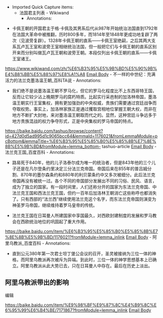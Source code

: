 - Imported Quick Capture items:
    - 法国君主列表 - Wikiwand
        - Annotations:

* 卡佩王朝的开国君主于格·卡佩及其男系后代从987年开始统治法国直到1792年在法国大革命中被推翻，历时800多年，而1814年至1848年更成功地复辟了两次（见波旁复辟）。1328年卡佩王朝的直系——卡佩王室绝嗣，之后其两大支系瓦卢瓦王室和波旁王室相继统治法国，但一般把它们与卡佩王朝的直系区别开来而分别叫做瓦卢瓦王朝和波旁王朝。本段仅列出卡佩王朝的直系——卡佩王室诸王。



https://www.wikiwand.com/zh/%E6%B3%95%E5%9B%BD%E5%90%9B%E4%B8%BB%E5%88%97%E8%A1%A8 [Email Body](https://files.todoist.com/eICAgNo_ix1qZ7hXbCwwixauEMVEbCTc-dXCEgpLaq2hZwEulMf1hk8MW6DoAjo3/by/21878347/as/file.html)
    - 不一样的中世纪：充满活力的法兰克墨洛温王朝_百科TA说
        - Annotations:

* 我们绝不是说墨洛温王朝不罗马化，但它的罗马化程度比不上东西哥特王国，反而让它较少沾上晚期罗马的腐朽特质。比起实行采邑制的加洛林帝国，墨洛温王朝实行王室集权，拥有更加强劲的中央权威，贵族们需要通过宫廷战争而夺取权势。事实上，加洛林家族正是通过攫取宫相地位掌握王朝大权，而非在地方不断扩大封地，来对墨洛温王朝取而代之的。显然，这种宫廷斗争远多于地方贵族混战的权力争夺形式，正是中央集权的罗马帝国的特点。



https://baike.baidu.com/tashuo/browse/content?id=427d0d5ad995d1c9065bcc64&lemmaId=1176021&fromLemmaModule=pcBottom&lemmaTitle=%E6%B3%95%E5%85%B0%E5%85%8B%E7%8E%8B%E5%9B%BD&fromModule=lemma_bottom-
tashuo-article [Email Body](https://files.todoist.com/P096eJjuQxplKCQtIrrICTfQhnQh1_bZTS8IiUhMrLNHar4xPZgj3mJj0CgkON1w/by/21878347/as/file.html)
    - 法兰克王国_百度百科
        - Annotations:

* 路易死于840年，他的儿子洛泰尔成为唯一的统治者，但是843年他的三个儿子还是在凡尔登条约里决定三分法兰克帝国。帝国后来在855年的普吕姆分割、870年的墨尔森条约和880年的利贝蒙条约中又多次被细分。此后法兰克帝国再没有被统一过。各个不同的帝国部分发展出不同的习俗、民风、语言，成为了独立的国家。有一段时间里，人们还称分开的国家为东法兰克帝国、中法兰克王国和西法兰克王国，但约一百年后加洛林王朝消亡这些称呼也都消失了。只有西部的“法兰西”继续使用法兰克这个名字，而东法兰克帝国则演变为神圣罗马帝国，继续维持着罗马皇帝的传统。

* 法兰克王国在日耳曼人所建国家中享国最久，对西欧封建制度的发展和罗马教会在西欧统治地位的巩固起了重大作用。



https://baike.baidu.com/item/%E6%B3%95%E5%85%B0%E5%85%8B%E7%8E%8B%E5%9B%BD/1176021?fromModule=lemma_inlink [Email Body](https://files.todoist.com/NKgkzucQxV43hz_oDhpEiAg3GoI7EFgq7FjxeaAfEZRpSPGqaMgp7BJLVY8HEiP5/by/21878347/as/file.html)
    - 阿里乌教派_百度百科
        - Annotations:

* 直到公元380年第一次君士坦丁堡公会议的召开，圣灵被接纳为三位一体的神格，而阿里乌教派再次被斥为异端。到此时，三位一体的神学思想基本上已确立。阿里乌教派从此大势已去，只在日耳曼人中存在。最后在历史上淡出。

## 阿里乌教派带出的影响

编辑



https://baike.baidu.com/item/%E9%98%BF%E9%87%8C%E4%B9%8C%E6%95%99%E6%B4%BE/7171867?fromModule=lemma_inlink [Email Body](https://files.todoist.com/H01kVOsgmygHky3wj5rnzCp1KdTiYaLFegxClvzjIeV_0mgpWbArx7OQyzWjSDcv/by/21878347/as/file.html)
